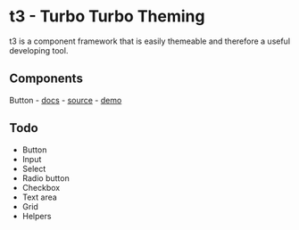 # t3 - Turbo Turbo Theming

t3 is a component framework that is easily themeable and therefore a useful developing tool.

## Components

Button - [docs](documentation/components/button.md) - [source](src/components/button) - [demo](demo/components/_button)


## Todo

* Button
* Input
* Select
* Radio button
* Checkbox
* Text area
* Grid
* Helpers
